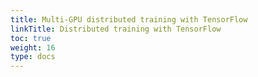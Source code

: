 ```yaml
---
title: Multi-GPU distributed training with TensorFlow
linkTitle: Distributed training with TensorFlow
toc: true
weight: 16
type: docs
---
```

